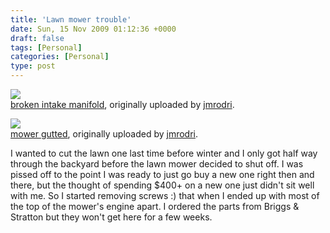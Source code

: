 ```yaml
---
title: 'Lawn mower trouble'
date: Sun, 15 Nov 2009 01:12:36 +0000
draft: false
tags: [Personal]
categories: [Personal]
type: post
---
```


[![](http://farm3.static.flickr.com/2540/4103805355_cb8413c036.jpg)](http://www.flickr.com/photos/jmrodri/4103805355/ "photo sharing")  
[broken intake manifold](http://www.flickr.com/photos/jmrodri/4103805355/), originally uploaded by [jmrodri](http://www.flickr.com/people/jmrodri/).

[![](http://farm3.static.flickr.com/2493/4104569680_0130894c7a.jpg)](http://www.flickr.com/photos/jmrodri/4104569680/ "photo sharing")  
[mower gutted](http://www.flickr.com/photos/jmrodri/4103805355/), originally uploaded by [jmrodri](http://www.flickr.com/people/jmrodri/).

I wanted to cut the lawn one last time before winter and I only got half way through the backyard before the lawn mower decided to shut off. I was pissed off to the point I was ready to just go buy a new one right then and there, but the thought of spending $400+ on a new one just didn't sit well with me. So I started removing screws :) that when I ended up with most of the top of the mower's engine apart. I ordered the parts from Briggs & Stratton but they won't get here for a few weeks.